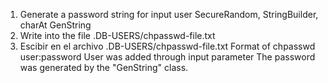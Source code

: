 1. Generate a password string for input user
     SecureRandom, StringBuilder, charAt
     GenString
2. Write into the file .DB-USERS/chpasswd-file.txt
3. Escibir en el archivo .DB-USERS/chpasswd-file.txt
     Format of chpasswd user:password
     User was added through input parameter
     The password was generated by the "GenString" class.